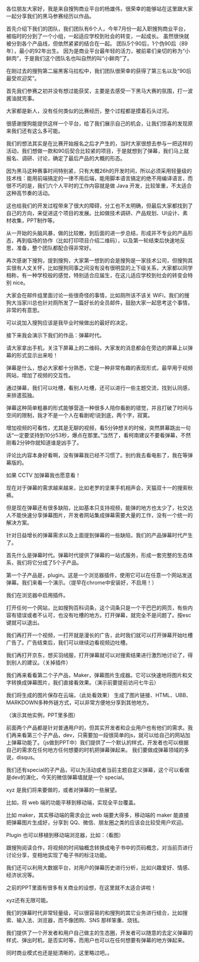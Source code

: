 各位朋友大家好，我是来自搜狗商业平台的杨雄伟，很荣幸的能够站在这里跟大家一起分享我们的黑马参赛经历以作品。

首先介绍下我们的团队，我们团队有6个人，今年7月份一起入职搜狗商业平台，被临时的分到了一个小组，一起适应学校到社会的转变，一起成长。
虽然很快就被分到各个产品线，但依然紧紧的结合在一起。
团队5个90后，1个伪90后（89年），最小的92年出生。
因为是商业平台最年轻的活力，被前辈们亲切的称为“小鲜肉”，于是我们这个团队名也叫自然的叫“小鲜肉”了。

在刚过去的搜狗第二届黑客马拉松中，我们团队很荣幸的获得了第三名以及“90后最受欢迎奖”。

首先我们参赛之初并没有想过能获奖，主要是去感受一下黑马大赛的氛围，打一波酱油就完事。

大家都是新人，没有任何类似的比赛经历，整个过程都是摸着石头过河。


很感谢搜狗能提供这样一个平台，给了我们展示自己的机会，让我们惊喜的发现原来我们还有这么多可能。


我们的想法其实是在比赛开始报名之后才产生的，当时大家很想去参与一把这样的活动，我们想做一款和90后契合比较紧的项目，于是就想到了弹幕，我们马上就报名、调研、讨论，确定了最后产品的大概的形态。

因为黑马这种赛事时间特别紧，只有大概26h的开发时间，所以必须采用轻量级的技术栈：能用前端搞定的一律不用后端，能用脚本语言搞定的绝不用编译语言，而很不巧的是，我们六个人平时的工作内容就是做 Java 开发，比较笨重，不太适合这种高节奏的活动。

这也给我们的开发过程带来了很大的障碍，分工也不太明确，但最后大家都找到了自己的方向，来促进这个项目的发展。比如做技术调研、产品规划、UI设计、素材收集，PPT制作等。

从一开始的头脑风暴，做的比较散，到后面的进一步总结，形成并不专业的产品形态，再到临场的协作（比如打印项目介绍二维码），以及第一轮结束后快速地反思，准备，整个团队都配合得非常好。

再次感谢下搜狗，提到搜狗，大家第一想到的会是搜狗是一家技术公司，但搜狗其实很有人文关怀，比如搜狗同事之间没有没有很明显的上下级关系，大家都以同学相称，有一种学校般的感觉，特别适合应届生，在这儿适应学校到社会的转变会特别 nice。

大家会在邮件组里面讨论一些很奇怪的事情，比如厕所该不该关 WiFi，我们的搜狗大当家川总也针对厕所发了一篇好长的全员邮件，鼓励大家一起思考这个事情，非常的有意思。

可以说加入搜狗应该是我毕业时候做出的最好的决定。

接下来我会演示下我们的作品：弹幕时代。

请大家拿出手机，关注下屏幕上的二维码，大家发的消息都会在旁边的屏幕上以弹幕的形式显示出来啦！



弹幕是什么，想必大家都十分熟悉，它是一种非常有趣的表现形式，最早用于视频网站，增加了视频的交互性。

通过弹幕，我们可以吐槽，看别人吐槽，还可以进行一些主题交流，找到认同感，来排遣孤独。

弹幕这种简单粗暴的形式能够营造一种很多人陪你看剧的错觉，并且打破了时间与空间的限制，我才不是一个人在看剧呢!说到底，两个字，寂寞。

增加视频的可看性，尤其是无聊的视频，看5分钟想关的时候，突然屏幕跳出一句话“一定要坚持到10分53秒，爆点在那里。”当然了，看柯南建议不要看弹幕，不然刚看2分钟你就知道谁是凶手了。

评论比内容本身好看啊，没有弹幕我已经不习惯了。别约我去看电影了，我在等弹幕版的。

如果 CCTV 加弹幕我也愿意看！



现在对于弹幕的需求越来越来，比如老罗的坚果手机相声会，天猫双十一的搜索秋裤。

但是现在弹幕还有很多缺陷，比如基本只支持视频，能弹的地方也太少了，社交达人不能快速分享弹幕图片，开发者网站集成弹幕需要大量的工作，没有一个统一的解决方案。


针对日益增长的弹幕需求以及上面提到弹幕的一些缺陷，我们的产品弹幕时代产生了。

首先什么是弹幕时代。弹幕时代提供了弹幕的一站式服务，形成一套完整的生态体系，我们将它分成了5个子产品。


第一个子产品是，plugin。这是一个浏览器插件，使用它可以在任意一个网站发送弹幕。我们来看一个演示。（提早在chrome中安装好，不启用！）

我们在浏览器中启用插件。

打开任何一个网站，比如搜狗百科词条，这个词条只是一个干巴巴的网页，有些内容有错误或者不认可，也没有吐槽的地方。打开弹幕，就完全不是问题了。按esc键就可以退出。

我们再打开一个视频，一打开就是漫长的广告，此时我们就可以打开弹幕开始吐槽广告了。广告结束后，我们可以继续边看视频边吐槽。

我们再打开京东，想买羽绒服，打开弹幕就可以对搜索结果进行激烈地讨论了，得到别人的建议。（关掉插件）



我们再来看看第二个子产品，Maker，弹幕图片生成器。它可以快速地将图片和文字转换成弹幕图片，我们直接看效果。（演示前要提前访问七牛云）

我们将生成的图片保存在云端，（此处看效果） 生成了图片链接、HTML、UBB、MARKDOWN多种外链方式，可以非常方便地分享到其他地方。

（演示其他实例，PPT里多图）



前面两个产品都是针对普通用户的，但其实开发者和企业用户也有他们的需求。我们再来看第三个子产品，dev，只需要加一段很简单的js，就可以给自己的网站加上弹幕功能了。（js做到PPT中）我们提供了一个默认的样式，开发者也可以根据自己的需求在任何地方任何想要的时机把弹幕弹起来。
我们要做成弹幕领域的多说，disqus。

我们还有special的子产品，可以为活动或者当前主题自定义弹幕，这个可以看做是dev的演化，今天的微信弹幕墙就是一个 special。
 

xyz 是我们将来要做的，或者对弹幕的一些展望。

比如，将 web 端的功能平移到移动端，实现全平台覆盖。

比如 maker，其实移动端的需求会比 web 端要大得多，移动端的 maker 能直接把弹幕图片生成好，分享到 QQ、微信、朋友圈之类的应该会比较受用户欢迎。

Plugin 也可以移植到移动端浏览器，比如：（看图）

跟搜狗阅读合作，将视频的时间轴概念转换成电子书中的页码概念，对当前页进行讨论分享，变相地实现了电子书的标注功能。

我们还可以利用大数据平台，对用户的弹幕历史进行分析，比如兴趣爱好、情感、经济状况等。

之前的PPT里面有很多有关商业的设想，在这里就不太适合讲啦！

xyz还有无限可能。

我们的弹幕时代非常轻量级，可以很容易的和搜狗的其它业务进行结合，比如搜索、输入法、浏览器，而不像团购、SNS 那样笨重、烧钱。

我们提供了一个开发者和用户自己做主的生态圈，开发者可以随意的去定义弹幕的样式、弹出时机，是否实时等，而用户也可以在任何想要有弹幕的地方弹起来。

同时商业模式也还是挺清晰的，这里略过吧。。


